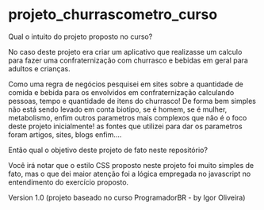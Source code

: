 # projeto_churrascometro_curso

Qual o intuito do projeto proposto no curso?

No caso deste projeto era criar um aplicativo que realizasse um calculo para fazer uma confraternização com churrasco e bebidas em geral para adultos e crianças.

Como uma regra de negócios pesquisei em sites sobre a quantidade de comida e bebida para os envolvidos em confraternização calculando pessoas, tempo e quantidade de itens do churrasco!
De forma bem simples não está sendo levado em conta biotipo, se é homem, se é mulher, metabolismo, enfim outros parametros mais complexos que não é o foco deste projeto inicialmente! as fontes que utilizei para dar os parametros foram artigos, sites, blogs enfim....


Então qual o objetivo deste projeto de fato neste repositório?

Você irá notar que o estilo CSS proposto neste projeto foi muito simples de fato, mas o que dei maior atenção foi a lógica empregada no javascript no entendimento do exercício proposto.

Version 1.0 (projeto baseado no curso ProgramadorBR - by Igor Oliveira)
